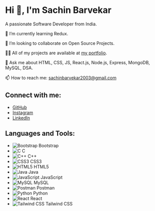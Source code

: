 # Hi 👋, I'm Sachin Barvekar
A passionate Software Developer from India.

🌱 I’m currently learning Redux.

👯 I’m looking to collaborate on Open Source Projects.

👨‍💻 All of my projects are available at [my portfolio](https://swaraj-pawar-portfolio.netlify.app/).

💬 Ask me about HTML, CSS, JS, React.js, Node.js, Express, MongoDB, MySQL, DSA.

📫 How to reach me: sachinbarvekar2003@gmail.com

## Connect with me:
- [GitHub](https://github.com/swaraj-pawar-webdev)
- [Instagram](https://instagram.com/swaraj_pawar_7)
- [LinkedIn](https://linkedin.com/in/swaraj_pawar_7)

## Languages and Tools:
- ![Bootstrap](https://img.icons8.com/color/48/000000/bootstrap.png) Bootstrap
- ![C](https://img.icons8.com/color/48/000000/c-programming.png) C
- ![C++](https://img.icons8.com/color/48/000000/c-plus-plus-logo.png) C++
- ![CSS3](https://img.icons8.com/color/48/000000/css3.png) CSS3
- ![HTML5](https://img.icons8.com/color/48/000000/html-5.png) HTML5
- ![Java](https://img.icons8.com/color/48/000000/java-coffee-cup-logo.png) Java
- ![JavaScript](https://img.icons8.com/color/48/000000/javascript.png) JavaScript
- ![MySQL](https://img.icons8.com/fluency/48/000000/mysql-logo.png) MySQL
- ![Postman](https://img.icons8.com/fluency/48/000000/postman-api.png) Postman
- ![Python](https://img.icons8.com/color/48/000000/python.png) Python
- ![React](https://img.icons8.com/color/48/000000/react-native.png) React
- ![Tailwind CSS](https://img.icons8.com/color/48/000000/tailwindcss.png) Tailwind CSS
